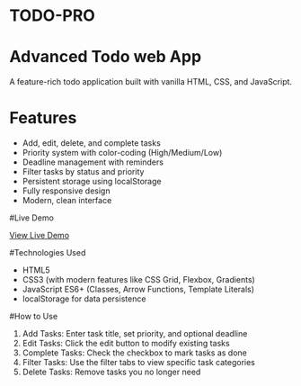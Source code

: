 # TODO-PRO
# Advanced Todo web App

A feature-rich todo application built with vanilla HTML, CSS, and JavaScript.

# Features

- Add, edit, delete, and complete tasks
- Priority system with color-coding (High/Medium/Low)
- Deadline management with reminders
- Filter tasks by status and priority
- Persistent storage using localStorage
- Fully responsive design
- Modern, clean interface

#Live Demo

[View Live Demo](https://mr-osiris.github.io/TODO-PRO/)

#Technologies Used

- HTML5
- CSS3 (with modern features like CSS Grid, Flexbox, Gradients)
- JavaScript ES6+ (Classes, Arrow Functions, Template Literals)
- localStorage for data persistence

#How to Use

1. Add Tasks: Enter task title, set priority, and optional deadline
2. Edit Tasks: Click the edit button to modify existing tasks
3. Complete Tasks: Check the checkbox to mark tasks as done
4. Filter Tasks: Use the filter tabs to view specific task categories
5. Delete Tasks: Remove tasks you no longer need

